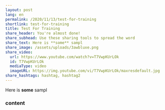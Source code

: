 ```yaml
---
layout: post
lang: en
permalink: /2020/11/13/test-for-training
shortlink: test-for-training
title: Test For Training
share_header: You're almost done!
share_subhead: Use these sharing tools to spread the word
share_text: Here is **some** sampl
share_image: /assets/uploads/3awbluxe.png
share_video:
  url: https://www.youtube.com/watch?v=T7VwpKUrLOk
  id: T7VwpKUrLOk
  mediaType: video
  imageURL: https://img.youtube.com/vi/T7VwpKUrLOk/maxresdefault.jpg
share_hashtags: hashtag, hashtag2
---
```

Here is **some** sampl



### content